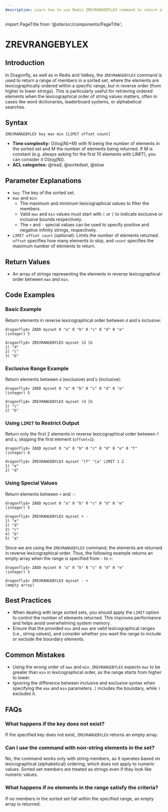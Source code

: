 ```yaml
---
description: Learn how to use Redis ZREVRANGEBYLEX command to return all members of a sorted set between a range of lexicographical order in reverse.
---
```


import PageTitle from '@site/src/components/PageTitle';

# ZREVRANGEBYLEX

<PageTitle title="Redis ZREVRANGEBYLEX Explained (Better Than Official Docs)" />

## Introduction

In Dragonfly, as well as in Redis and Valkey, the `ZREVRANGEBYLEX` command is used to return a range of members in a sorted set, where the elements are lexicographically ordered within a specific range, but in reverse order (from higher to lower strings).
This is particularly useful for retrieving ordered elements when the lexicographical order of string values matters, often in cases like word dictionaries, leaderboard systems, or alphabetical searches.

## Syntax

```shell
ZREVRANGEBYLEX key max min [LIMIT offset count]
```

- **Time complexity:** O(log(N)+M) with N being the number of elements in the sorted set and M the number of elements being returned. If M is constant (e.g. always asking for the first 10 elements with LIMIT), you can consider it O(log(N)).
- **ACL categories:** @read, @sortedset, @slow

## Parameter Explanations

- `key`: The key of the sorted set.
- `max` and `min`:
  - The maximum and minimum lexicographical values to filter the members.
  - Valid `max` and `min` values must start with `(` or `[` to indicate exclusive or inclusive bounds respectively.
  - The `+` and `-` special values can be used to specify positive and negative infinity strings, respectively.
- `LIMIT offset count` (optional): Limits the number of elements returned. `offset` specifies how many elements to skip, and `count` specifies the maximum number of elements to return.

## Return Values

- An array of strings representing the elements in reverse lexicographical order between `max` and `min`.

## Code Examples

### Basic Example

Return elements in reverse lexicographical order between `d` and `b` inclusive:

```shell
dragonfly$> ZADD myzset 0 "a" 0 "b" 0 "c" 0 "d" 0 "e"
(integer) 5

dragonfly$> ZREVRANGEBYLEX myzset [d [b
1) "d"
2) "c"
3) "b"
```

### Exclusive Range Example

Return elements between `d` (exclusive) and `b` (inclusive):

```shell
dragonfly$> ZADD myzset 0 "a" 0 "b" 0 "c" 0 "d" 0 "e"
(integer) 5

dragonfly$> ZREVRANGEBYLEX myzset (d [b
1) "c"
2) "b"
```

### Using `LIMIT` to Restrict Output

Return only the first 2 elements in reverse lexicographical order between `f` and `a`, skipping the first element (`offset=1`):

```shell
dragonfly$> ZADD myzset 0 "a" 0 "b" 0 "c" 0 "d" 0 "e" 0 "f"
(integer) 6

dragonfly$> ZREVRANGEBYLEX myzset "[f" "[a" LIMIT 1 2
1) "e"
2) "d"
```

### Using Special Values

Return elements between `+` and `-`:

```shell
dragonfly$> ZADD myzset 0 "a" 0 "b" 0 "c" 0 "d" 0 "e"
(integer) 5

dragonfly$> ZREVRANGEBYLEX myzset + -
1) "e"
2) "d"
3) "c"
4) "b"
5) "a"
```

Since we are using the `ZREVRANGEBYLEX` command, the elements are returned in reverse lexicographical order.
Thus, the following example returns an empty array when the range is specified from `-` to `+`:

```shell
dragonfly$> ZADD myzset 0 "a" 0 "b" 0 "c" 0 "d" 0 "e"
(integer) 5

dragonfly$> ZREVRANGEBYLEX myzset - +
(empty array)
```

## Best Practices

- When dealing with large sorted sets, you should apply the `LIMIT` option to control the number of elements returned.
  This improves performance and helps avoid overwhelming system memory.
- Ensure that the provided `min` and `max` are valid lexicographical ranges (i.e., string values), and consider whether you want the range to include or exclude the boundary elements.

## Common Mistakes

- Using the wrong order of `max` and `min`. `ZREVRANGEBYLEX` expects `max` to be greater than `min` in lexicographical order, as the range starts from higher to lower.
- Ignoring the difference between inclusive and exclusive syntax when specifying the `max` and `min` parameters. `[` includes the boundary, while `(` excludes it.

## FAQs

### What happens if the key does not exist?

If the specified key does not exist, `ZREVRANGEBYLEX` returns an empty array.

### Can I use the command with non-string elements in the set?

No, the command works only with string members, as it operates based on lexicographical (alphabetical) ordering, which does not apply to numeric values.
Sorted set members are treated as strings even if they look like numeric values.

### What happens if no elements in the range satisfy the criteria?

If no members in the sorted set fall within the specified range, an empty array is returned.
